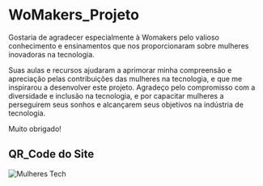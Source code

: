 # **WoMakers_Projeto**

Gostaria de agradecer especialmente à Womakers pelo valioso conhecimento e ensinamentos que nos proporcionaram sobre mulheres inovadoras na tecnologia. 

Suas aulas e recursos ajudaram a aprimorar minha compreensão e apreciação pelas contribuições das mulheres na tecnologia, e que me inspirarou a desenvolver este projeto. Agradeço pelo compromisso com a diversidade e inclusão na tecnologia, e por capacitar mulheres a perseguirem seus sonhos e alcançarem seus objetivos na indústria de tecnologia. 

Muito obrigado!


## **QR_Code do Site**

![Mulheres Tech](https://user-images.githubusercontent.com/83614778/236594519-1056cca6-5ebd-4762-9863-1a637868c356.png)



